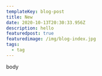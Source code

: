 ```yaml
---
templateKey: blog-post
title: New
date: 2020-10-13T20:30:33.956Z
description: hello
featuredpost: true
featuredimage: /img/blog-index.jpg
tags:
  - tag
---
```

body